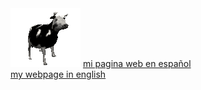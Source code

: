 <img src="b.gif">
<a href="https://poxut.github.io">mi pagina web en español</a>
<br>
<a href="https://poxut.github.io/en">my webpage in english</a>